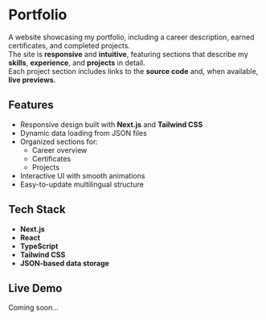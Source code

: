 # Portfolio

A website showcasing my portfolio, including a career description, earned certificates, and completed projects.  
The site is **responsive** and **intuitive**, featuring sections that describe my **skills**, **experience**, and **projects** in detail.  
Each project section includes links to the **source code** and, when available, **live previews**.

## Features

- Responsive design built with **Next.js** and **Tailwind CSS**
- Dynamic data loading from JSON files
- Organized sections for:
  - Career overview
  - Certificates
  - Projects
- Interactive UI with smooth animations
- Easy-to-update multilingual structure

## Tech Stack

- **Next.js**
- **React**
- **TypeScript**
- **Tailwind CSS**
- **JSON-based data storage**

## Live Demo

Coming soon…